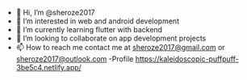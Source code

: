 - 👋 Hi, I’m @sheroze2017
- 👀 I’m interested in web and android development
- 🌱 I’m currently learning flutter with backend 
- 💞️ I’m looking to collaborate on app development projects
- 📫 How to reach me contact me at sheroze2017@gmail.com or sheroze2017@outlook.com
-Profile  https://kaleidoscopic-puffpuff-3be5c4.netlify.app/

<!---
sheroze2017/sheroze2017 is a ✨ special ✨ repository because its `README.md` (this file) appears on your GitHub profile.
You can click the Preview link to take a look at your changes.
--->
